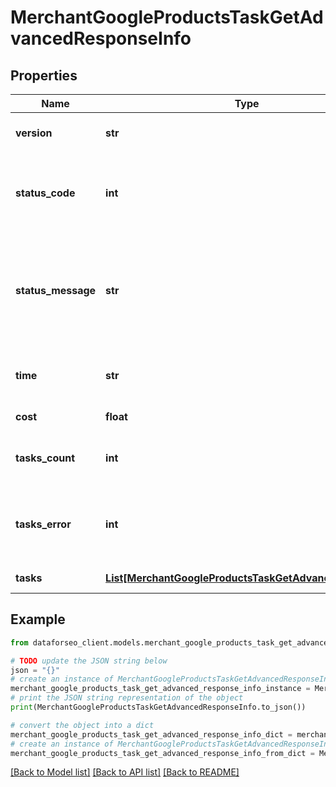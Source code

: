 # MerchantGoogleProductsTaskGetAdvancedResponseInfo


## Properties

Name | Type | Description | Notes
------------ | ------------- | ------------- | -------------
**version** | **str** | the current version of the API | [optional] 
**status_code** | **int** | general status code you can find the full list of the response codes here | [optional] 
**status_message** | **str** | general informational message you can find the full list of general informational messages here | [optional] 
**time** | **str** | total execution time, seconds | [optional] 
**cost** | **float** | total tasks cost, USD | [optional] 
**tasks_count** | **int** | the number of tasks in the tasks array | [optional] 
**tasks_error** | **int** | the number of tasks in the tasks array returned with an error | [optional] 
**tasks** | [**List[MerchantGoogleProductsTaskGetAdvancedTaskInfo]**](MerchantGoogleProductsTaskGetAdvancedTaskInfo.md) | array of tasks | [optional] 

## Example

```python
from dataforseo_client.models.merchant_google_products_task_get_advanced_response_info import MerchantGoogleProductsTaskGetAdvancedResponseInfo

# TODO update the JSON string below
json = "{}"
# create an instance of MerchantGoogleProductsTaskGetAdvancedResponseInfo from a JSON string
merchant_google_products_task_get_advanced_response_info_instance = MerchantGoogleProductsTaskGetAdvancedResponseInfo.from_json(json)
# print the JSON string representation of the object
print(MerchantGoogleProductsTaskGetAdvancedResponseInfo.to_json())

# convert the object into a dict
merchant_google_products_task_get_advanced_response_info_dict = merchant_google_products_task_get_advanced_response_info_instance.to_dict()
# create an instance of MerchantGoogleProductsTaskGetAdvancedResponseInfo from a dict
merchant_google_products_task_get_advanced_response_info_from_dict = MerchantGoogleProductsTaskGetAdvancedResponseInfo.from_dict(merchant_google_products_task_get_advanced_response_info_dict)
```
[[Back to Model list]](../README.md#documentation-for-models) [[Back to API list]](../README.md#documentation-for-api-endpoints) [[Back to README]](../README.md)



